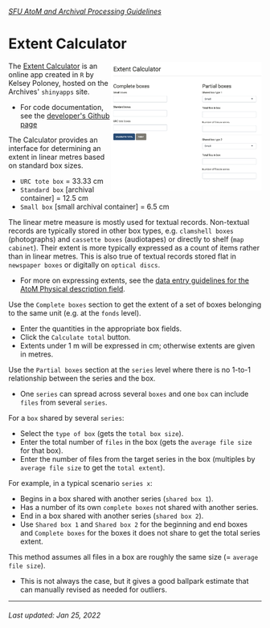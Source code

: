 ###### [SFU AtoM and Archival Processing Guidelines](../README.md)

# Extent Calculator
<img align="right" width="300" src="../screenshots/extent-calculator.png">

The [Extent Calculator](https://sfuarchives.shinyapps.io/extent_calculator/) is an online app created in `R` by Kelsey Poloney, hosted on the Archives' `shinyapps` site.
- For code documentation, see the [developer's Github page]()

The Calculator provides an interface for determining an extent in linear metres based on standard box sizes.
- `URC tote box` = 33.33 cm
- `Standard box` [archival container] = 12.5 cm
- `Small box` [small archival container] = 6.5 cm

The linear metre measure is mostly used for textual records. Non-textual records are typically stored in other box types, e.g. `clamshell boxes` (photographs) and `cassette boxes` (audiotapes) or directly to shelf (`map cabinet`). Their extent is more typically expressed as a count of items rather than in linear metres. This is also true of textual records stored flat in `newspaper boxes` or digitally on `optical discs`.
- For more on expressing extents, see the [data entry guidelines for the AtoM Physical description field](../archival-description/physical-description-area.md).

Use the `Complete boxes` section to get the extent of a set of boxes belonging to the same unit (e.g. at the `fonds` level).
- Enter the quantities in the appropriate box fields.
- Click the `Calculate total` button.
- Extents under 1 m will be expressed in cm; otherwise extents are given in metres.

Use the `Partial boxes` section at the `series` level where there is no 1-to-1 relationship between the series and the box.
- One `series` can spread across several `boxes` and one `box` can include `files` from several `series`.

For a `box` shared by several `series`:
- Select the `type of box` (gets the `total box size`).
- Enter the total number of `files` in the box (gets the `average file size` for that box).
- Enter the number of files from the target series in the box (multiples by `average file size` to get the `total extent`).

For example, in a typical scenario `series x`:
- Begins in a box shared with another series (`shared box 1`).
- Has a number of its own `complete boxes` not shared with another series.
- End in a box shared with another series (`shared box 2`).
- Use `Shared box 1` and `Shared box 2` for the beginning and end boxes and `Complete boxes` for the boxes it does not share to get the total series extent.

This method assumes all files in a box are roughly the same size (= `average file size`).
- This is not always the case, but it gives a good ballpark estimate that can manually revised as needed for outliers.

---
###### Last updated: Jan 25, 2022
